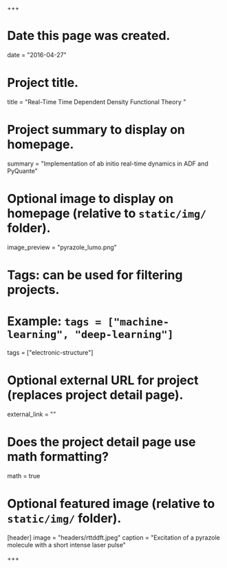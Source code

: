 +++
# Date this page was created.
date = "2016-04-27"

# Project title.
title = "Real-Time Time Dependent Density Functional Theory "

# Project summary to display on homepage.
summary = "Implementation of ab initio real-time dynamics in ADF and PyQuante"

# Optional image to display on homepage (relative to `static/img/` folder).
image_preview = "pyrazole_lumo.png"

# Tags: can be used for filtering projects.
# Example: `tags = ["machine-learning", "deep-learning"]`
tags = ["electronic-structure"]

# Optional external URL for project (replaces project detail page).
external_link = ""

# Does the project detail page use math formatting?
math = true

# Optional featured image (relative to `static/img/` folder).
[header]
image = "headers/rttddft.jpeg"
caption = "Excitation of a pyrazole molecule with a short intense laser pulse"

+++

